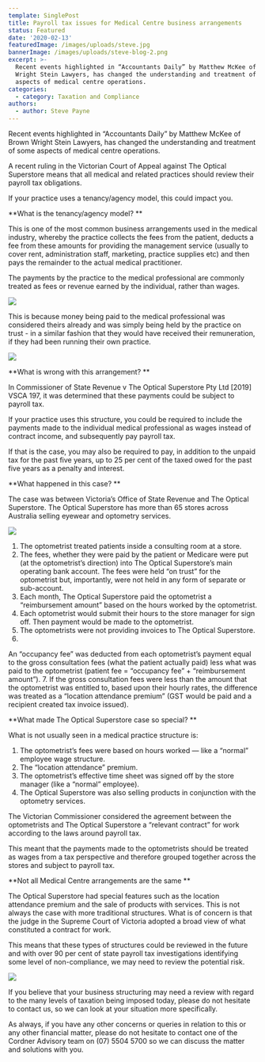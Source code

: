 ```yaml
---
template: SinglePost
title: Payroll tax issues for Medical Centre business arrangements
status: Featured
date: '2020-02-13'
featuredImage: /images/uploads/steve.jpg
bannerImage: /images/uploads/steve-blog-2.png
excerpt: >-
  Recent events highlighted in “Accountants Daily” by Matthew McKee of Brown
  Wright Stein Lawyers, has changed the understanding and treatment of some
  aspects of medical centre operations.
categories:
  - category: Taxation and Compliance
authors:
  - author: Steve Payne
---
```

Recent events highlighted in “Accountants Daily” by Matthew McKee of Brown Wright Stein Lawyers, has changed the understanding and treatment of some aspects of medical centre operations.



A recent ruling in the Victorian Court of Appeal against The Optical Superstore means that all medical and related practices should review their payroll tax obligations. 



If your practice uses a tenancy/agency model, this could impact you.



**What is the tenancy/agency model?**

This is one of the most common business arrangements used in the medical industry, whereby the practice collects the fees from the patient, deducts a fee from these amounts for providing the management service (usually to cover rent, administration staff, marketing, practice supplies etc) and then pays the remainder to the actual medical practitioner.



The payments by the practice to the medical professional are commonly treated as fees or revenue earned by the individual, rather than wages.  

![](/images/uploads/steve-blog-1.png)



This is because money being paid to the medical professional was considered theirs already and was simply being held by the practice on trust - in a similar fashion that they would have received their remuneration, if they had been running their own practice.

![](/images/uploads/sp-blog-1...png)



**What is wrong with this arrangement?**

In Commissioner of State Revenue v The Optical Superstore Pty Ltd \[2019] VSCA 197, it was determined that these payments could be subject to payroll tax. 



If your practice uses this structure, you could be required to include the payments made to the individual medical professional as wages instead of contract income, and subsequently pay payroll tax. 



If that is the case, you may also be required to pay, in addition to the unpaid tax for the past five years, up to 25 per cent of the taxed owed for the past five years as a penalty and interest.



**What happened in this case?**

The case was between Victoria’s Office of State Revenue and The Optical Superstore. The Optical Superstore has more than 65 stores across Australia selling eyewear and optometry services.

![](/images/uploads/steve-blog-2.png)



1. The optometrist treated patients inside a consulting room at a store.
2. The fees, whether they were paid by the patient or Medicare were put (at the optometrist’s direction) into The Optical Superstore’s main operating bank account. The fees were held “on trust” for the optometrist but, importantly, were not held in any form of separate or sub-account.
3. Each month, The Optical Superstore paid the optometrist a “reimbursement amount” based on the hours worked by the optometrist.
4. Each optometrist would submit their hours to the store manager for sign off. Then payment would be made to the optometrist.
5. The optometrists were not providing invoices to The Optical Superstore.
6. An “occupancy fee” was deducted from each optometrist’s payment equal to the gross consultation fees (what the patient actually paid) less what was paid to the optometrist (patient fee = “occupancy fee” + “reimbursement amount”).
7. If the gross consultation fees were less than the amount that the optometrist was entitled to, based upon their hourly rates, the difference was treated as a “location attendance premium” (GST would be paid and a recipient created tax invoice issued).



**What made The Optical Superstore case so special?**

What is not usually seen in a medical practice structure is:

1. The optometrist’s fees were based on hours worked — like a “normal” employee wage structure.
2. The “location attendance” premium.
3. The optometrist’s effective time sheet was signed off by the store manager (like a “normal” employee).
4. The Optical Superstore was also selling products in conjunction with the optometry services.



The Victorian Commissioner considered the agreement between the optometrists and The Optical Superstore a “relevant contract” for work according to the laws around payroll tax. 



This meant that the payments made to the optometrists should be treated as wages from a tax perspective and therefore grouped together across the stores and subject to payroll tax.



**Not all Medical Centre arrangements are the same**

The Optical Superstore had special features such as the location attendance premium and the sale of products with services. This is not always the case with more traditional structures. What is of concern is that the judge in the Supreme Court of Victoria adopted a broad view of what constituted a contract for work. 



This means that these types of structures could be reviewed in the future and with over 90 per cent of state payroll tax investigations identifying some level of non-compliance, we may need to review the potential risk. 

![](/images/uploads/sp-blog-3.png.jpg)



If you believe that your business structuring may need a review with regard to the many levels of taxation being imposed today, please do not hesitate to contact us, so we can look at your situation more specifically.



As always, if you have any other concerns or queries in relation to this or any other financial matter, please do not hesitate to contact one of the Cordner Advisory team on (07) 5504 5700 so we can discuss the matter and solutions with you.
